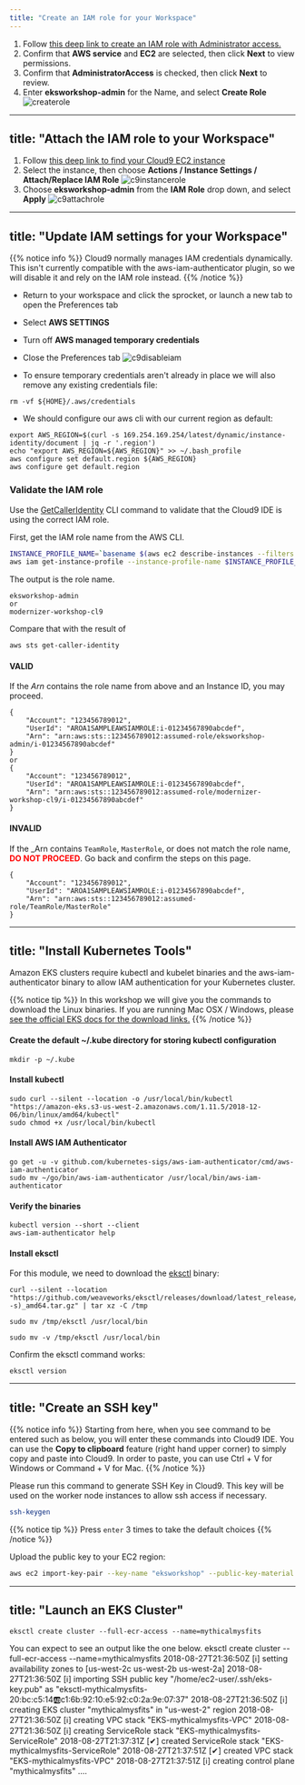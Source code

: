 ```yaml
---
title: "Create an IAM role for your Workspace"
---
```

1. Follow [this deep link to create an IAM role with Administrator access.](https://console.aws.amazon.com/iam/home#/roles$new?step=review&commonUseCase=EC2%2BEC2&selectedUseCase=EC2&policies=arn:aws:iam::aws:policy%2FAdministratorAccess)
1. Confirm that **AWS service** and **EC2** are selected, then click **Next** to view permissions.
1. Confirm that **AdministratorAccess** is checked, then click **Next** to review.
1. Enter **eksworkshop-admin** for the Name, and select **Create Role**
![createrole](/images/createrole.png)

---
title: "Attach the IAM role to your Workspace"
---

1. Follow [this deep link to find your Cloud9 EC2 instance](https://console.aws.amazon.com/ec2/v2/home?#Instances:tag:Name=aws-cloud9-eksworkshop*;sort=desc:launchTime)
1. Select the instance, then choose **Actions / Instance Settings / Attach/Replace IAM Role**
![c9instancerole](/images/c9instancerole.png)
1. Choose **eksworkshop-admin** from the **IAM Role** drop down, and select **Apply**
![c9attachrole](/images/c9attachrole.png)


---
title: "Update IAM settings for your Workspace"
---

{{% notice info %}}
Cloud9 normally manages IAM credentials dynamically. This isn't currently compatible with
the aws-iam-authenticator plugin, so we will disable it and rely on the IAM role instead.
{{% /notice %}}

- Return to your workspace and click the sprocket, or launch a new tab to open the Preferences tab
- Select **AWS SETTINGS**
- Turn off **AWS managed temporary credentials**
- Close the Preferences tab
![c9disableiam](/images/c9disableiam.png)

- To ensure temporary credentials aren't already in place we will also remove
any existing credentials file:
```
rm -vf ${HOME}/.aws/credentials
```

- We should configure our aws cli with our current region as default:
```
export AWS_REGION=$(curl -s 169.254.169.254/latest/dynamic/instance-identity/document | jq -r '.region')
echo "export AWS_REGION=${AWS_REGION}" >> ~/.bash_profile
aws configure set default.region ${AWS_REGION}
aws configure get default.region
```

### Validate the IAM role

Use the [GetCallerIdentity](https://docs.aws.amazon.com/cli/latest/reference/sts/get-caller-identity.html) CLI command to validate that the Cloud9 IDE is using the correct IAM role.

First, get the IAM role name from the AWS CLI.
```bash
INSTANCE_PROFILE_NAME=`basename $(aws ec2 describe-instances --filters Name=tag:Name,Values=aws-cloud9-${C9_PROJECT}-${C9_PID} | jq -r '.Reservations[0].Instances[0].IamInstanceProfile.Arn' | awk -F "/" "{print $2}")`
aws iam get-instance-profile --instance-profile-name $INSTANCE_PROFILE_NAME --query "InstanceProfile.Roles[0].RoleName" --output text
```

The output is the role name.

```output
eksworkshop-admin
or
modernizer-workshop-cl9
```

Compare that with the result of

```bash
aws sts get-caller-identity
```

#### VALID

If the _Arn_ contains the role name from above and an Instance ID, you may proceed.

```output
{
    "Account": "123456789012",
    "UserId": "AROA1SAMPLEAWSIAMROLE:i-01234567890abcdef",
    "Arn": "arn:aws:sts::123456789012:assumed-role/eksworkshop-admin/i-01234567890abcdef"
}
or
{
    "Account": "123456789012",
    "UserId": "AROA1SAMPLEAWSIAMROLE:i-01234567890abcdef",
    "Arn": "arn:aws:sts::123456789012:assumed-role/modernizer-workshop-cl9/i-01234567890abcdef"
}
```

#### INVALID

If the _Arn contains `TeamRole`, `MasterRole`, or does not match the role name, <span style="color: red;">**DO NOT PROCEED**</span>. Go back and confirm the steps on this page.

```output
{
    "Account": "123456789012",
    "UserId": "AROA1SAMPLEAWSIAMROLE:i-01234567890abcdef",
    "Arn": "arn:aws:sts::123456789012:assumed-role/TeamRole/MasterRole"
}
```


---
title: "Install Kubernetes Tools"
---

Amazon EKS clusters require kubectl and kubelet binaries and the aws-iam-authenticator
binary to allow IAM authentication for your Kubernetes cluster.

{{% notice tip %}}
In this workshop we will give you the commands to download the Linux
binaries. If you are running Mac OSX / Windows, please [see the official EKS docs
for the download links.](https://docs.aws.amazon.com/eks/latest/userguide/getting-started.html)
{{% /notice %}}

#### Create the default ~/.kube directory for storing kubectl configuration
```
mkdir -p ~/.kube
```

#### Install kubectl
```
sudo curl --silent --location -o /usr/local/bin/kubectl "https://amazon-eks.s3-us-west-2.amazonaws.com/1.11.5/2018-12-06/bin/linux/amd64/kubectl"
sudo chmod +x /usr/local/bin/kubectl
```

#### Install AWS IAM Authenticator
```
go get -u -v github.com/kubernetes-sigs/aws-iam-authenticator/cmd/aws-iam-authenticator
sudo mv ~/go/bin/aws-iam-authenticator /usr/local/bin/aws-iam-authenticator
```

#### Verify the binaries
```
kubectl version --short --client
aws-iam-authenticator help
```

#### Install eksctl

For this module, we need to download the [eksctl](https://eksctl.io/) binary:
```
curl --silent --location "https://github.com/weaveworks/eksctl/releases/download/latest_release/eksctl_$(uname -s)_amd64.tar.gz" | tar xz -C /tmp

sudo mv /tmp/eksctl /usr/local/bin

sudo mv -v /tmp/eksctl /usr/local/bin
```

Confirm the eksctl command works:
```
eksctl version
```
---
title: "Create an SSH key"
---

{{% notice info %}}
Starting from here, when you see command to be entered such as below, you will enter these commands into Cloud9 IDE. You can use the **Copy to clipboard** feature (right hand upper corner) to simply copy and paste into Cloud9. In order to paste, you can use Ctrl + V for Windows or Command + V for Mac.
{{% /notice %}}

Please run this command to generate SSH Key in Cloud9. This key will be used on the worker node instances to allow ssh access if necessary.

```bash
ssh-keygen
```

{{% notice tip %}}
Press `enter` 3 times to take the default choices
{{% /notice %}}

Upload the public key to your EC2 region:

```bash
aws ec2 import-key-pair --key-name "eksworkshop" --public-key-material file://~/.ssh/id_rsa.pub
```

---
title: "Launch an EKS Cluster"
---

```
eksctl create cluster --full-ecr-access --name=mythicalmysfits
```

You can expect to see an output like the one below.
eksctl create cluster --full-ecr-access --name=mythicalmysfits
2018-08-27T21:36:50Z [ℹ]  setting availability zones to [us-west-2c us-west-2b us-west-2a]
2018-08-27T21:36:50Z [ℹ]  importing SSH public key "/home/ec2-user/.ssh/eks-key.pub" as "eksctl-mythicalmysfits-20:bc:c5:14:ab:c1:6b:92:10:e5:92:c0:2a:9e:07:37"
2018-08-27T21:36:50Z [ℹ]  creating EKS cluster "mythicalmysfits" in "us-west-2" region
2018-08-27T21:36:50Z [ℹ]  creating VPC stack "EKS-mythicalmysfits-VPC"
2018-08-27T21:36:50Z [ℹ]  creating ServiceRole stack "EKS-mythicalmysfits-ServiceRole"
2018-08-27T21:37:31Z [✔]  created ServiceRole stack "EKS-mythicalmysfits-ServiceRole"
2018-08-27T21:37:51Z [✔]  created VPC stack "EKS-mythicalmysfits-VPC"
2018-08-27T21:37:51Z [ℹ]  creating control plane "mythicalmysfits"
....
